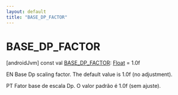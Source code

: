 ```yaml
---
layout: default
title: "BASE_DP_FACTOR"
---
```


# BASE_DP_FACTOR

[androidJvm]
const val [BASE_DP_FACTOR](-b-a-s-e_-d-p_-f-a-c-t-o-r.md): [Float](https://kotlinlang.org/api/core/kotlin-stdlib/kotlin/-float/index.html) = 1.0f

EN Base Dp scaling factor. The default value is 1.0f (no adjustment).

PT Fator base de escala Dp. O valor padrão é 1.0f (sem ajuste).